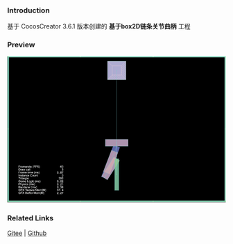 ### Introduction

基于 CocosCreator 3.6.1 版本创建的 **基于box2D链条关节曲柄** 工程

### Preview
![image](../../../gif/202211/2022110315.gif)

### Related Links
[Gitee](https://gitee.com/mirrors_cocos-creator/cocos-example-physics/tree/v3.x/2d/box2d/assets/cases/example/joints) | [Github](https://github.com/cocos/cocos-example-physics/tree/v3.x/2d/box2d/assets/cases/example/joints)
